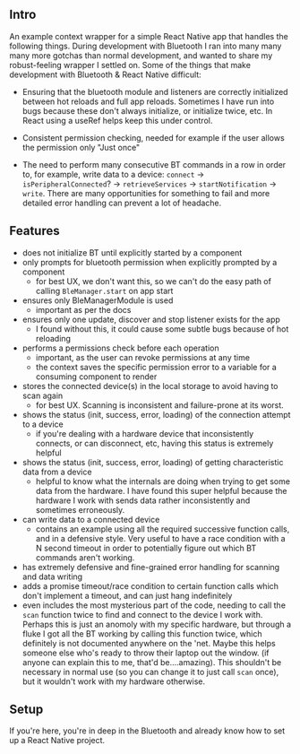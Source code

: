 ## Intro

An example context wrapper for a simple React Native app that handles the following things. During development with Bluetooth I ran into many many many more gotchas than normal development, and wanted to share my robust-feeling wrapper I settled on. Some of the things that make development with Bluetooth & React Native difficult:

* Ensuring that the bluetooth module and listeners are correctly initialized between hot reloads and full app reloads. Sometimes I have run into bugs because these don't always initialize, or initialize twice, etc. In React using a useRef helps keep this under control.

* Consistent permission checking, needed for example if the user allows the permission only "Just once"

* The need to perform many consecutive BT commands in a row in order to, for example, write data to a device: `connect` -> `isPeripheralConnected`? -> `retrieveServices` -> `startNotification` -> `write`. There are many opportunities for something to fail and more detailed error handling can prevent a lot of headache.

## Features

* does not initialize BT until explicitly started by a component
* only prompts for bluetooth permission when explicitly prompted by a component
  * for best UX, we don't want this, so we can't do the easy path of calling `BleManager.start` on app start
* ensures only BleManagerModule is used 
    * important as per the docs
* ensures only one update, discover and stop listener exists for the app
    * I found without this, it could cause some subtle bugs because of hot reloading
* performs a permissions check before each operation 
    * important, as the user can revoke permissions at any time
    * the context saves the specific permission error to a variable for a consuming component to render
* stores the connected device(s) in the local storage to avoid having to scan again
    * for best UX. Scanning is inconsistent and failure-prone at its worst.
* shows the status (init, success, error, loading) of the connection attempt to a device
    * if you're dealing with a hardware device that inconsistently connects, or can disconnect, etc, having this status is extremely helpful
* shows the status (init, success, error, loading) of getting characteristic data from a device
    * helpful to know what the internals are doing when trying to get some data from the hardware. I have found this super helpful because the hardware I work with sends data rather inconsistently and sometimes erroneously.
* can write data to a connected device
    * contains an example using all the required successive function calls, and in a defensive style. Very useful to have a race condition with a N second timeout in order to potentially figure out which BT commands aren't working.
* has extremely defensive and fine-grained error handling for scanning and data writing
* adds a promise timeout/race condition to certain function calls which don't implement a timeout, and can just hang indefinitely
* even includes the most mysterious part of the code, needing to call the `scan` function twice to find and connect to the device I work with. Perhaps this is just an anomoly with my specific hardware, but through a fluke I got all the BT working by calling this function twice, which definitely is not documented anywhere on the 'net. Maybe this helps someone else who's ready to throw their laptop out the window. (if anyone can explain this to me, that'd be....amazing). This shouldn't be necessary in normal use (so you can change it to just call `scan` once), but it wouldn't work with my hardware otherwise. 


## Setup
If you're here, you're in deep in the Bluetooth and already know how to set up a React Native project. 